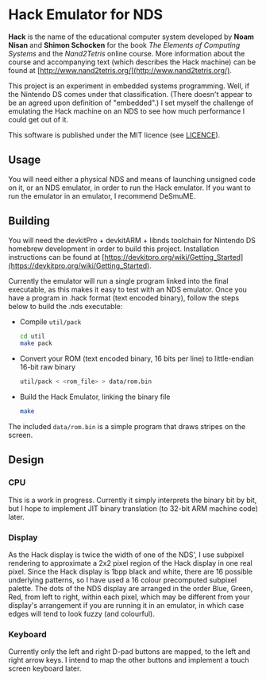 # Hack Emulator for NDS

**Hack** is the name of the educational computer system developed by **Noam Nisan** and **Shimon Schocken** for the book *The Elements of Computing Systems* and the *Nand2Tetris* online course. More information about the course and accompanying text (which describes the Hack machine) can be found at [http://www.nand2tetris.org/](http://www.nand2tetris.org/).

This project is an experiment in embedded systems programming. Well, if the Nintendo DS comes under that classification. (There doesn't appear to be an agreed upon definition of "embedded".) I set myself the challenge of emulating the Hack machine on an NDS to see how much performance I could get out of it.

This software is published under the MIT licence (see [LICENCE](LICENCE)).

## Usage

You will need either a physical NDS and means of launching unsigned code on it, or an NDS emulator, in order to run the Hack emulator. If you want to run the emulator in an emulator, I recommend DeSmuME.

## Building

You will need the devkitPro + devkitARM + libnds toolchain for Nintendo DS homebrew development in order to build this project. Installation instructions can be found at [https://devkitpro.org/wiki/Getting_Started](https://devkitpro.org/wiki/Getting_Started).

Currently the emulator will run a single program linked into the final executable, as this makes it easy to test with an NDS emulator. Once you have a program in .hack format (text encoded binary), follow the steps below to build the .nds executable:

- Compile `util/pack`

  ```bash
  cd util
  make pack
  ```

- Convert your ROM (text encoded binary, 16 bits per line) to little-endian 16-bit raw binary

  ```bash
  util/pack < <rom_file> > data/rom.bin
  ```

- Build the Hack Emulator, linking the binary file

  ```bash
  make
  ```

The included `data/rom.bin` is a simple program that draws stripes on the screen.

## Design

### CPU

This is a work in progress. Currently it simply interprets the binary bit by bit, but I hope to implement JIT binary translation (to 32-bit ARM machine code) later.

### Display

As the Hack display is twice the width of one of the NDS', I use subpixel rendering to approximate a 2x2 pixel region of the Hack display in one real pixel. Since the Hack display is 1bpp black and white, there are 16 possible underlying patterns, so I have used a 16 colour precomputed subpixel palette. The dots of the NDS display are arranged in the order Blue, Green, Red, from left to right, within each pixel, which may be different from your display's arrangement if you are running it in an emulator, in which case edges will tend to look fuzzy (and colourful).

### Keyboard

Currently only the left and right D-pad buttons are mapped, to the left and right arrow keys. I intend to map the other buttons and implement a touch screen keyboard later.